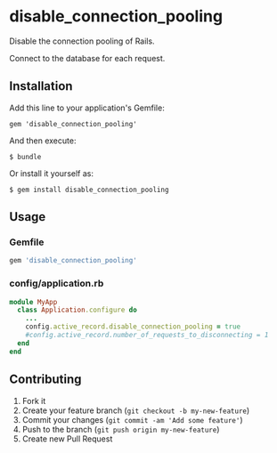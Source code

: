 # disable_connection_pooling

Disable the connection pooling of Rails.

Connect to the database for each request.

## Installation

Add this line to your application's Gemfile:

    gem 'disable_connection_pooling'

And then execute:

    $ bundle

Or install it yourself as:

    $ gem install disable_connection_pooling

## Usage

### Gemfile

```ruby
gem 'disable_connection_pooling'
```

### config/application.rb

```ruby
module MyApp
  class Application.configure do
    ...
    config.active_record.disable_connection_pooling = true
    #config.active_record.number_of_requests_to_disconnecting = 1
  end
end
```

## Contributing

1. Fork it
2. Create your feature branch (`git checkout -b my-new-feature`)
3. Commit your changes (`git commit -am 'Add some feature'`)
4. Push to the branch (`git push origin my-new-feature`)
5. Create new Pull Request
